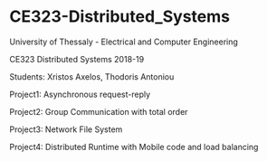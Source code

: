 # CE323-Distributed_Systems

University of Thessaly - Electrical and Computer Engineering

CE323  Distributed Systems 2018-19

Students: Xristos Axelos, Thodoris Antoniou

Project1: Αsynchronous request-reply

Project2: Group Communication with total order

Project3: Network File System

Project4: Distributed Runtime with Mobile code and load balancing  
 
